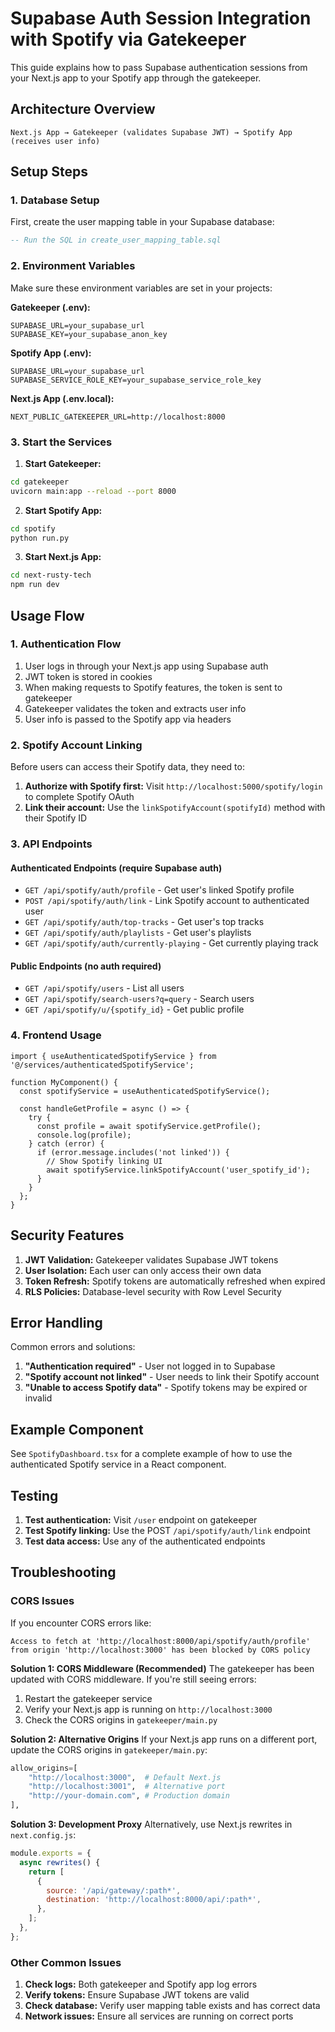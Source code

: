 # Supabase Auth Session Integration with Spotify via Gatekeeper

This guide explains how to pass Supabase authentication sessions from your Next.js app to your Spotify app through the gatekeeper.

## Architecture Overview

```
Next.js App → Gatekeeper (validates Supabase JWT) → Spotify App (receives user info)
```

## Setup Steps

### 1. Database Setup

First, create the user mapping table in your Supabase database:

```sql
-- Run the SQL in create_user_mapping_table.sql
```

### 2. Environment Variables

Make sure these environment variables are set in your projects:

**Gatekeeper (.env):**

```env
SUPABASE_URL=your_supabase_url
SUPABASE_KEY=your_supabase_anon_key
```

**Spotify App (.env):**

```env
SUPABASE_URL=your_supabase_url
SUPABASE_SERVICE_ROLE_KEY=your_supabase_service_role_key
```

**Next.js App (.env.local):**

```env
NEXT_PUBLIC_GATEKEEPER_URL=http://localhost:8000
```

### 3. Start the Services

1. **Start Gatekeeper:**

```bash
cd gatekeeper
uvicorn main:app --reload --port 8000
```

2. **Start Spotify App:**

```bash
cd spotify
python run.py
```

3. **Start Next.js App:**

```bash
cd next-rusty-tech
npm run dev
```

## Usage Flow

### 1. Authentication Flow

1. User logs in through your Next.js app using Supabase auth
2. JWT token is stored in cookies
3. When making requests to Spotify features, the token is sent to gatekeeper
4. Gatekeeper validates the token and extracts user info
5. User info is passed to the Spotify app via headers

### 2. Spotify Account Linking

Before users can access their Spotify data, they need to:

1. **Authorize with Spotify first:** Visit `http://localhost:5000/spotify/login` to complete Spotify OAuth
2. **Link their account:** Use the `linkSpotifyAccount(spotifyId)` method with their Spotify ID

### 3. API Endpoints

#### Authenticated Endpoints (require Supabase auth)

- `GET /api/spotify/auth/profile` - Get user's linked Spotify profile
- `POST /api/spotify/auth/link` - Link Spotify account to authenticated user
- `GET /api/spotify/auth/top-tracks` - Get user's top tracks
- `GET /api/spotify/auth/playlists` - Get user's playlists
- `GET /api/spotify/auth/currently-playing` - Get currently playing track

#### Public Endpoints (no auth required)

- `GET /api/spotify/users` - List all users
- `GET /api/spotify/search-users?q=query` - Search users
- `GET /api/spotify/u/{spotify_id}` - Get public profile

### 4. Frontend Usage

```tsx
import { useAuthenticatedSpotifyService } from '@/services/authenticatedSpotifyService';

function MyComponent() {
  const spotifyService = useAuthenticatedSpotifyService();

  const handleGetProfile = async () => {
    try {
      const profile = await spotifyService.getProfile();
      console.log(profile);
    } catch (error) {
      if (error.message.includes('not linked')) {
        // Show Spotify linking UI
        await spotifyService.linkSpotifyAccount('user_spotify_id');
      }
    }
  };
}
```

## Security Features

1. **JWT Validation:** Gatekeeper validates Supabase JWT tokens
2. **User Isolation:** Each user can only access their own data
3. **Token Refresh:** Spotify tokens are automatically refreshed when expired
4. **RLS Policies:** Database-level security with Row Level Security

## Error Handling

Common errors and solutions:

1. **"Authentication required"** - User not logged in to Supabase
2. **"Spotify account not linked"** - User needs to link their Spotify account
3. **"Unable to access Spotify data"** - Spotify tokens may be expired or invalid

## Example Component

See `SpotifyDashboard.tsx` for a complete example of how to use the authenticated Spotify service in a React component.

## Testing

1. **Test authentication:** Visit `/user` endpoint on gatekeeper
2. **Test Spotify linking:** Use the POST `/api/spotify/auth/link` endpoint
3. **Test data access:** Use any of the authenticated endpoints

## Troubleshooting

### CORS Issues

If you encounter CORS errors like:

```
Access to fetch at 'http://localhost:8000/api/spotify/auth/profile' from origin 'http://localhost:3000' has been blocked by CORS policy
```

**Solution 1: CORS Middleware (Recommended)**
The gatekeeper has been updated with CORS middleware. If you're still seeing errors:

1. Restart the gatekeeper service
2. Verify your Next.js app is running on `http://localhost:3000`
3. Check the CORS origins in `gatekeeper/main.py`

**Solution 2: Alternative Origins**
If your Next.js app runs on a different port, update the CORS origins in `gatekeeper/main.py`:

```python
allow_origins=[
    "http://localhost:3000",  # Default Next.js
    "http://localhost:3001",  # Alternative port
    "http://your-domain.com", # Production domain
],
```

**Solution 3: Development Proxy**
Alternatively, use Next.js rewrites in `next.config.js`:

```javascript
module.exports = {
  async rewrites() {
    return [
      {
        source: '/api/gateway/:path*',
        destination: 'http://localhost:8000/api/:path*',
      },
    ];
  },
};
```

### Other Common Issues

1. **Check logs:** Both gatekeeper and Spotify app log errors
2. **Verify tokens:** Ensure Supabase JWT tokens are valid
3. **Check database:** Verify user mapping table exists and has correct data
4. **Network issues:** Ensure all services are running on correct ports
